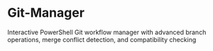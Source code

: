 # Git-Manager
Interactive PowerShell Git workflow manager with advanced branch operations, merge conflict detection, and compatibility checking
